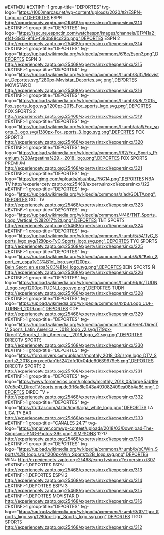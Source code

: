 #EXTM3U
#EXTINF:-1 group-title="DEPORTES" tvg-logo="https://1000marcas.net/wp-content/uploads/2020/02/ESPN-Logo.png",DEPORTES ESPN
http://experiencetv.zapto.org:25468/expertvsinxxx1/expersinxx/313
#EXTINF:-1 group-title="DEPORTES" tvg-logo="https://secure.espncdn.com/watchespn/images/channels/017f41a2-ef4f-39d3-9f45-f680b88cd23b.png",DEPORTES ESPN 2
http://experiencetv.zapto.org:25468/expertvsinxxx1/expersinxx/314
#EXTINF:-1 group-title="DEPORTES" tvg-logo="https://upload.wikimedia.org/wikipedia/commons/6/6c/Espn3.png",DEPORTES ESPN 3
http://experiencetv.zapto.org:25468/expertvsinxxx1/expersinxx/315
#EXTINF:-1 group-title="DEPORTES" tvg-logo="https://upload.wikimedia.org/wikipedia/commons/thumb/3/32/Movistar_Deportes.svg/1280px-Movistar_Deportes.svg.png",DEPORTES MOVISTAR D
http://experiencetv.zapto.org:25468/expertvsinxxx1/expersinxx/316
#EXTINF:-1 group-title="DEPORTES" tvg-logo="https://upload.wikimedia.org/wikipedia/commons/thumb/8/8d/2015_Fox_sports_logo.svg/1200px-2015_Fox_sports_logo.svg.png",DEPORTES FOX SPORTS 2
http://experiencetv.zapto.org:25468/expertvsinxxx1/expersinxx/319
#EXTINF:-1 group-title="DEPORTES" tvg-logo="https://upload.wikimedia.org/wikipedia/commons/thumb/a/a9/Fox_sports_3_logo.svg/1280px-Fox_sports_3_logo.svg.png",DEPORTES FOX SPORT 3
http://experiencetv.zapto.org:25468/expertvsinxxx1/expersinxx/320
#EXTINF:-1 group-title="DEPORTES" tvg-logo="https://upload.wikimedia.org/wikipedia/commons/f/f2/Fox_Sports_Premium_%28Argentina%29_-_2018_logo.png",DEPORTES FOX SPORTS PREMIUM
http://experiencetv.zapto.org:25468/expertvsinxxx1/expersinxx/321
#EXTINF:-1 group-title="DEPORTES" tvg-logo="https://pngimg.com/uploads/nba/nba_PNG14.png",DEPORTES NBA TV
http://experiencetv.zapto.org:25468/expertvsinxxx1/expersinxx/322
#EXTINF:-1 group-title="DEPORTES" tvg-logo="https://upload.wikimedia.org/wikipedia/commons/a/ad/GOLTV.png",DEPORTES GOL TV
http://experiencetv.zapto.org:25468/expertvsinxxx1/expersinxx/323
#EXTINF:-1 group-title="DEPORTES" tvg-logo="https://upload.wikimedia.org/wikipedia/commons/4/46/TNT_Sports_Logo_Vertical_%282017%29.png",DEPORTES TNT SPORTS
http://experiencetv.zapto.org:25468/expertvsinxxx1/expersinxx/324
#EXTINF:-1 group-title="DEPORTES" tvg-logo="https://upload.wikimedia.org/wikipedia/commons/thumb/5/54/TyC_Sports_logo.svg/1280px-TyC_Sports_logo.svg.png",DEPORTES TYC SPORTS
http://experiencetv.zapto.org:25468/expertvsinxxx1/expersinxx/325
#EXTINF:-1 group-title="DEPORTES" tvg-logo="https://upload.wikimedia.org/wikipedia/commons/thumb/8/8f/Bein_Sport_en_espa%C3%B1ol_logo.svg/1200px-Bein_Sport_en_espa%C3%B1ol_logo.svg.png",DEPORTES BEIN SPORTS Ñ
http://experiencetv.zapto.org:25468/expertvsinxxx1/expersinxx/326
#EXTINF:-1 group-title="DEPORTES" tvg-logo="https://upload.wikimedia.org/wikipedia/commons/thumb/6/6c/TUDN_Logo.svg/1200px-TUDN_Logo.svg.png",DEPORTES TUDN
http://experiencetv.zapto.org:25468/expertvsinxxx1/expersinxx/328
#EXTINF:-1 group-title="DEPORTES" tvg-logo="https://upload.wikimedia.org/wikipedia/commons/b/b3/Logo_CDF-TURNER_2019.png",DEPORTES CDF
http://experiencetv.zapto.org:25468/expertvsinxxx1/expersinxx/329
#EXTINF:-1 group-title="DEPORTES" tvg-logo="https://upload.wikimedia.org/wikipedia/commons/thumb/e/e0/DirecTV_Sports_Latin_America_-_2018_logo_v2.svg/1719px-DirecTV_Sports_Latin_America_-_2018_logo_v2.svg.png",DEPORTES DIRECTV SPORTS
http://experiencetv.zapto.org:25468/expertvsinxxx1/expersinxx/330
#EXTINF:-1 group-title="DEPORTES" tvg-logo="https://forounivers.com/uploads/monthly_2018_03/large.logo_DTV_Sports2_2018.png.cce0ab1b6242dfc10c04dc60639979e5.png",DEPORTES DIRECTV SPORTS 2
http://experiencetv.zapto.org:25468/expertvsinxxx1/expersinxx/331
#EXTINF:-1 group-title="DEPORTES" tvg-logo="https://www.foromedios.com/uploads/monthly_2018_03/large.5ab19e07d5e47_DirecTVSports.png.dc3ff6a8fc043a490082409ea08b4a86.png",DEPORTES DIREC TV +
http://experiencetv.zapto.org:25468/expertvsinxxx1/expersinxx/332
#EXTINF:-1 group-title="DEPORTES" tvg-logo="https://futbar.com/static/img/laliga_white_logo.png",DEPORTES LA LIGA TV BAR
http://experiencetv.zapto.org:25468/expertvsinxxx1/expersinxx/333
#EXTINF:-1 group-title="CANALES 24/7" tvg-logo="https://pngriver.com/wp-content/uploads/2018/03/Download-The-Simpsons-PNG-Photos-396.png",SIMPSONS 12-17
http://experiencetv.zapto.org:25468/expertvsinxxx1/expersinxx/308
#EXTINF:-1 group-title="DEPORTES" tvg-logo="https://upload.wikimedia.org/wikipedia/commons/thumb/b/b0/Win_Sports%2B_logo.svg/1200px-Win_Sports%2B_logo.svg.png",DEPORTES WIN+
http://experiencetv.zapto.org:25468/expertvsinxxx1/expersinxx/307
#EXTINF:-1,DEPORTES ESPN
http://experiencetv.zapto.org:25468/expertvsinxxx1/expersinxx/313
#EXTINF:-1,DEPORTES ESPN 2
http://experiencetv.zapto.org:25468/expertvsinxxx1/expersinxx/314
#EXTINF:-1,DEPORTES ESPN 3
http://experiencetv.zapto.org:25468/expertvsinxxx1/expersinxx/315
#EXTINF:-1,DEPORTES MOVISTAR D
http://experiencetv.zapto.org:25468/expertvsinxxx1/expersinxx/316
#EXTINF:-1 group-title="DEPORTES" tvg-logo="https://upload.wikimedia.org/wikipedia/commons/thumb/9/97/Tigo_Sports_logo.svg/1280px-Tigo_Sports_logo.svg.png",DEPORTES TIGO SPORTS
http://experiencetv.zapto.org:25468/expertvsinxxx1/expersinxx/312

